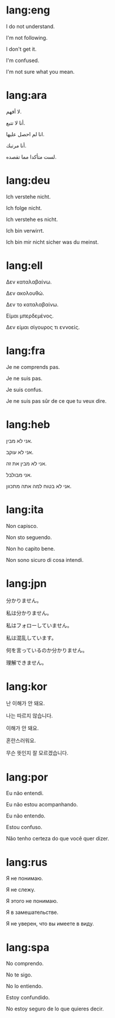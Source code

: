# lang:eng

I do not understand.

I'm not following.

I don't get it.

I'm confused.

I'm not sure what you mean.

# lang:ara

لا أفهم.

أنا لا تتبع.

انا لم احصل عليها.

أنا مرتبك.

لست متأكدا مما تقصده.

# lang:deu

Ich verstehe nicht.

Ich folge nicht.

Ich verstehe es nicht.

Ich bin verwirrt.

Ich bin mir nicht sicher was du meinst.

# lang:ell

Δεν καταλαβαίνω.

Δεν ακολουθώ.

Δεν το καταλαβαίνω.

Είμαι μπερδεμένος.

Δεν είμαι σίγουρος τι εννοείς.

# lang:fra

Je ne comprends pas.

Je ne suis pas.

Je suis confus.

Je ne suis pas sûr de ce que tu veux dire.

# lang:heb

אני לא מבין.

אני לא עוקב.

אני לא מבין את זה.

אני מבולבל.

אני לא בטוח למה אתה מתכוון.

# lang:ita

Non capisco.

Non sto seguendo.

Non ho capito bene.

Non sono sicuro di cosa intendi.

# lang:jpn

分かりません。

私は分かりません。

私はフォローしていません。

私は混乱しています。

何を言っているのか分かりません。

理解できません。

# lang:kor

난 이해가 안 돼요.

나는 따르지 않습니다.

이해가 안 돼요.

혼란스러워요.

무슨 뜻인지 잘 모르겠습니다.

# lang:por

Eu não entendi.

Eu não estou acompanhando.

Eu não entendo.

Estou confuso.

Não tenho certeza do que você quer dizer.

# lang:rus

Я не понимаю.

Я не слежу.

Я этого не понимаю.

Я в замешательстве.

Я не уверен, что вы имеете в виду.

# lang:spa

No comprendo.

No te sigo.

No lo entiendo.

Estoy confundido.

No estoy seguro de lo que quieres decir.